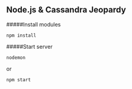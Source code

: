 ## Node.js & Cassandra Jeopardy

#####Install modules
  
    npm install

#####Start server

    nodemon

or

    npm start

